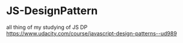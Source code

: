 # JS-DesignPattern
all thing of my studying of JS DP
https://www.udacity.com/course/javascript-design-patterns--ud989
